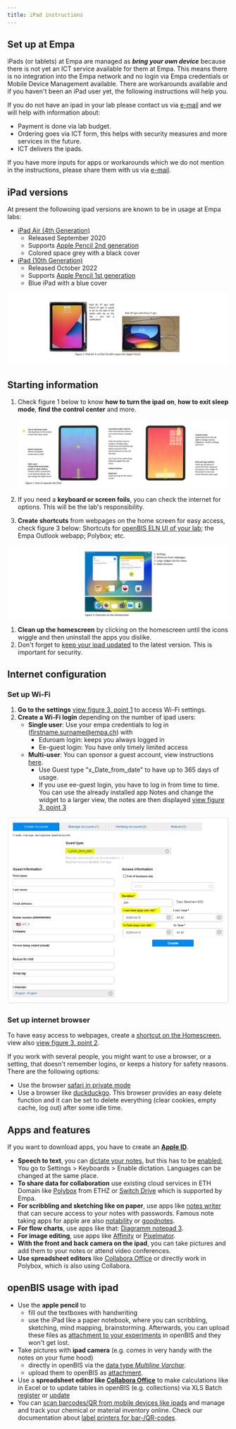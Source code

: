 ```yaml
---
title: iPad instructions
---
```


## Set up at Empa
iPads (or tablets) at Empa are managed as **_bring your own device_** because there is not yet an ICT service available for them at Empa. 
This means there is no integration into the Empa network and no login via Empa credentials or Mobile Device Management available. 
There are workarounds available and if you haven't been an iPad user yet, the following instructions will help you.

If you do not have an ipad in your lab please contact us via [e-mail](mailto:openbis-support@empa.ch) and we will help with information about:

- Payment is done via lab budget.
- Ordering goes via ICT form, this helps with security measures and more services in the future.
- ICT delivers the ipads.

If you have more inputs for apps or workarounds which we do not mention in the instructions, please share them with us via [e-mail](mailto:openbis-support@empa.ch).

## iPad versions

At present the followoing ipad versions are known to be in usage at Empa labs:

- [iPad Air (4th Generation)](https://support.apple.com/kb/SP828?viewlocale=en_US&locale=de_DE)
  - Released September 2020
  - Supports [Apple Pencil 2nd generation](https://support.apple.com/kb/SP786?viewlocale=en_US&locale=de_CH)
  - Colored space grey with a black cover
- [iPad (10th Generation)](https://www.apple.com/ipad-10.9/specs/)
  - Released October 2022
  - Supports [Apple Pencil 1st generation](https://support.apple.com/kb/SP740?viewlocale=en_US&locale=de_CH)
  - Blue iPad with a blue cover
  
![Currently Two iPads available](src/assets/openBIS/Bild/iPads_Overview.png)

## Starting information

1. Check figure 1 below to know **how to turn the ipad on**, **how to exit sleep mode**, **find the control center** and more.

   ![Short Manual on how to operate the iPad](src/assets/openBIS/Bild/homescreen3.png)

1. If you need a **keyboard or screen foils**, you can check the internet for options. This will be the lab's responsibility.

1. **Create shortcuts** from webpages on the home screen for easy access, check figure 3 below: Shortcuts for [openBIS ELN UI of your lab](../5_Pages_for_Labs/index.md); the Empa Outlook webapp; Polybox; etc. 

  ![Some Explanation on the homescreem](src/assets/openBIS/Bild/Homescreen_Overview.png)

1. **Clean up the homescreen** by clicking on the homescreen until the icons wiggle and then uninstall the apps you dislike.
1. Don't forget to [keep your ipad updated](https://support.apple.com/en-us/HT204204) to the latest version. This is important for security.

## Internet configuration

### Set up Wi-Fi

1. **Go to the settings** [view figure 3, point 1](##starting-information) to access Wi-Fi settings.
1. **Create a Wi-Fi login** depending on the number of ipad users:
   - **Single user**: Use your empa credentials to log in (firstname.surname@empa.ch) with
     - Eduroam login: keeps you always logged in
     - Ee-guest login: You have only timely limited access
   - **Multi-user**: You can sponsor a guest account, view instructions [here](https://www.empa.ch/group/s604/neues-wlan?inheritRedirect=true). 
     - Use Guest type "x\_Date\_from\_date" to have up to 365 days of usage.
     - If you use ee-guest login, you have to log in from time to time. You can use the already installed app Notes and change the widget to a larger view, the notes are then displayed [view figure 3, point 3](#starting-information)

![How it looks to sponsor a guest account from empa](src/assets/openBIS/Bild/Sponsoring_Guest_account.png)

### Set up internet browser
To have easy access to webpages, create a [shortcut on the Homescreen](https://www.macrumors.com/how-to/add-a-web-link-to-home-screen-iphone-ipad/), view also [view figure 3, point 2](#starting-information).

If you work with several people, you might want to use a browser, or a setting, that doesn't remember logins, or keeps a history for safety reasons. There are the following options:

-  Use the browser [safari in private mode](https://support.apple.com/en-il/guide/ipad/ipad8ea0fc1a/ipados)
-  Use a browser like [duckduckgo](https://apps.apple.com/us/app/id663592361). This browser provides an easy delete function and it can be set to delete everything (clear cookies, empty cache, log out) after some idle time. 


## Apps and features
If you want to download apps, you have to create an **[Apple ID](https://www.macrumors.com/guide/apple-id/)**.

- **Speech to text**, you can [dictate your notes](https://support.apple.com/en-in/HT208343), but this has to be [enabled:](https://support.apple.com/de-ch/guide/iphone/iph2c0651d2/ios) You go to Settings \> Keyboards \> Enable dictation. Languages can be changed at the same place.
- **To share data for collaboration** use existing cloud services in ETH Domain like [Polybox](https://www.empa.ch/group/s601/polybox) from ETHZ or [Switch Drive](https://www.empa.ch/group/s601/switchdrive) which is supported by Empa.
- **For scribbling and sketching like on paper**, use apps like [notes writer](https://apps.apple.com/de/app/notes-writer-notizen-pdf/id1423643723) that can secure access to your notes with passwords. Famous note taking apps for apple are also [notability](https://apps.apple.com/ch/app/notability/id360593530) or [goodnotes](https://apps.apple.com/ch/app/goodnotes-5/id1444383602).
- **For flow charts**, use apps like that: [Diagramm notepad 3](https://apps.apple.com/ch/app/diagramme-notepad-3/id1387425355).
- **For image editing**, use apps like [Affinity](https://affinity.serif.com/de/photo/ipad/) or [Pixelmator](https://www.pixelmator.com/pro/).
- **With the front and back camera on the ipad**, you can take pictures and add them to your notes or attend video conferences.
- **Use spreadsheet editors** like [Collabora Office](https://www.collaboraoffice.com/solutions/collabora-office-android-ios/) or directly work in Polybox, which is also using Collabora.


## openBIS usage with ipad

- Use the **apple pencil** to 
  - fill out the textboxes with handwriting
  - use the iPad like a paper notebook, where you can scribbling, sketching, mind mapping, brainstorming. Afterwards, you can upload these files as [attachment to your experiments](../2_Empa_Documentation/Data_Upload/index.md) in openBIS and they won't get lost.
- Take pictures with **ipad camera** (e.g. comes in very handy with the notes on your fume hood)
  - directly in openBIS via the [data type _Multiline Varchar_](https://openbis.readthedocs.io/en/latest/uncategorized/register-master-data-via-the-admin-interface.html#data-types-available-in-openbis).
  - upload them to openBIS as [attachment](../2_Empa_Documentation/Data_Upload/index.md).
- Use a **spreadsheet editor like [Collabora Office](https://www.collaboraoffice.com/solutions/collabora-office-android-ios/)** to make calculations like in Excel or to update tables in openBIS (e.g. collections) via XLS Batch [register](https://openbis.readthedocs.io/en/latest/user-documentation/general-users/inventory-of-materials-and-methods.html#batch-register-entries-in-several-collections/) or [update](https://openbis.readthedocs.io/en/latest/user-documentation/general-users/inventory-of-materials-and-methods.html#batch-update-entries-in-a-collection)
- You can [scan barcodes/QR from mobile devices like ipads](https://openbis.readthedocs.io/en/latest/user-documentation/general-users/barcodes.html#scan-barcodes-from-mobile-devices) and manage and track your chemical or material inventory online. Check our documentation about [label printers for bar-/QR-codes](./label_printer.md).